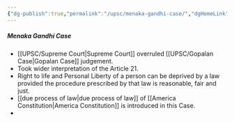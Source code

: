 ```yaml
---
{"dg-publish":true,"permalink":"/upsc/menaka-gandhi-case/","dgHomeLink":true,"dgPassFrontmatter":false}
---
```


##### Menaka Gandhi Case
- [[UPSC/Supreme Court|Supreme Court]] overruled [[UPSC/Gopalan Case|Gopalan Case]] judgement. 
- Took wider interpretation of the Article 21. 
- Right to life and Personal Liberty of a person can be deprived by a law provided the procedure prescribed by that law is reasonable, fair and just. 
- [[due process of law|due process of law]] of [[America Constitution|America Constitution]] is introduced in this Case.
- 